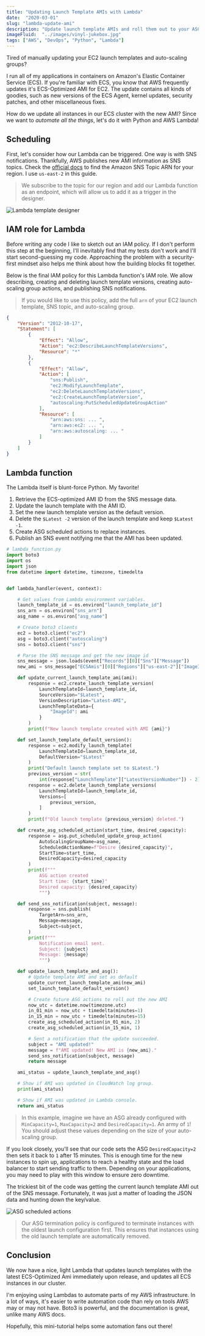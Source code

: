 ```yaml
---
title: "Updating Launch Template AMIs with Lambda"
date:  "2020-03-01"
slug: "lambda-update-ami"
description: "Update launch template AMIs and roll them out to your ASG with AWS Lambda and Python."
imageFluid:  "../images/vinyl-jukebox.jpg"
tags: ["AWS", "DevOps", "Python", "Lambda"]
---
```


Tired of manually updating your EC2 launch templates and auto-scaling groups?

I run all of my applications in containers on Amazon's Elastic Container Service (ECS). If you're familiar with ECS, you know that AWS frequently updates it's ECS-Optimized AMI for EC2. The update contains all kinds of goodies, such as new versions of the ECS Agent, kernel updates, security patches, and other miscellaneous fixes.

How do we update all instances in our ECS cluster with the new AMI? Since we want to *automate all the things*, let's do it with Python and AWS Lambda!

## Scheduling

First, let's consider how our Lambda can be triggered. One way is with SNS notifications. Thankfully, AWS publishes new AMI information as SNS topics. Check the [official docs](https://docs.aws.amazon.com/AmazonECS/latest/developerguide/ECS-AMI-SubscribeTopic.html) to find the Amazon SNS Topic ARN for your region. I use `us-east-2` in this guide.

> We subscribe to the topic for our region and add our Lambda function as an endpoint, which will allow us to add it as a trigger in the designer.

![Lambda template designer](../images/lambda-template-designer.png)

## IAM role for Lambda

Before writing any code I like to sketch out an IAM policy. If I don't perform this step at the beginning, I'll inevitably find that my tests don't work and I'll start second-guessing my code. Approaching the problem with a security-first mindset also helps me think about how the building blocks fit together.

Below is the final IAM policy for this Lambda function's IAM role. We allow describing, creating and deleting launch template versions, creating auto-scaling group actions, and publishing SNS notifications.

> If you would like to use this policy, add the full `arn` of your EC2 launch template, SNS topic, and auto-scaling group.

```json
{
    "Version": "2012-10-17",
    "Statement": [
        {
            "Effect": "Allow",
            "Action": "ec2:DescribeLaunchTemplateVersions",
            "Resource": "*"
        },
        {
            "Effect": "Allow",
            "Action": [
                "sns:Publish",
                "ec2:ModifyLaunchTemplate",
                "ec2:DeleteLaunchTemplateVersions",
                "ec2:CreateLaunchTemplateVersion",
                "autoscaling:PutScheduledUpdateGroupAction"
            ],
            "Resource": [
                "arn:aws:sns: ... ",
                "arn:aws:ec2: ... ",
                "arn:aws:autoscaling: ... "
            ]
        }
    ]
}
```

## Lambda function

The Lambda itself is blunt-force Python. My favorite!

1. Retrieve the ECS-optimized AMI ID from the SNS message data.
2. Update the launch template with the AMI ID.
3. Set the new launch template version as the default version.
4. Delete the `$Latest -2` version of the launch template and keep `$Latest -1`.
5. Create ASG scheduled actions to replace instances.
6. Publish an SNS event notifying me that the AMI has been updated.

```python
# lambda_function.py
import boto3
import os
import json
from datetime import datetime, timezone, timedelta


def lambda_handler(event, context):

    # Get values from Lambda environment variables.
    launch_template_id = os.environ["launch_template_id"]
    sns_arn = os.environ["sns_arn"]
    asg_name = os.environ["asg_name"]

    # Create boto3 clients
    ec2 = boto3.client("ec2")
    asg = boto3.client("autoscaling")
    sns = boto3.client("sns")

    # Parse the SNS message and get the new image id
    sns_message = json.loads(event["Records"][0]["Sns"]["Message"])
    new_ami = sns_message["ECSAmis"][0]["Regions"]["us-east-2"]["ImageId"]

    def update_current_launch_template_ami(ami):
        response = ec2.create_launch_template_version(
            LaunchTemplateId=launch_template_id,
            SourceVersion="$Latest",
            VersionDescription="Latest-AMI",
            LaunchTemplateData={
                "ImageId": ami
            }
        )
        print(f"New launch template created with AMI {ami}")

    def set_launch_template_default_version():
        response = ec2.modify_launch_template(
            LaunchTemplateId=launch_template_id,
            DefaultVersion="$Latest"
        )
        print("Default launch template set to $Latest.")
        previous_version = str(
            int(response["LaunchTemplate"]["LatestVersionNumber"]) - 2)
        response = ec2.delete_launch_template_versions(
            LaunchTemplateId=launch_template_id,
            Versions=[
                previous_version,
            ]
        )
        print(f"Old launch template {previous_version} deleted.")

    def create_asg_scheduled_action(start_time, desired_capacity):
        response = asg.put_scheduled_update_group_action(
            AutoScalingGroupName=asg_name,
            ScheduledActionName=f"Desire {desired_capacity}",
            StartTime=start_time,
            DesiredCapacity=desired_capacity
        )
        print(f"""
            ASG action created
            Start time: {start_time}"
            Desired capacity: {desired_capacity}
            """)

    def send_sns_notification(subject, message):
        response = sns.publish(
            TargetArn=sns_arn,
            Message=message,
            Subject=subject,
        )
        print(f"""
            Notification email sent.
            Subject: {subject}
            Message: {message}
            """)

    def update_launch_template_and_asg():
        # Update template AMI and set as default
        update_current_launch_template_ami(new_ami)
        set_launch_template_default_version()

        # Create future ASG actions to roll out the new AMI
        now_utc = datetime.now(timezone.utc)
        in_01_min = now_utc + timedelta(minutes=1)
        in_15_min = now_utc + timedelta(minutes=15)
        create_asg_scheduled_action(in_01_min, 2)
        create_asg_scheduled_action(in_15_min, 1)

        # Sent a notification that the update succeeded.
        subject = "AMI updated!"
        message = f"AMI updated! New AMI is {new_ami}."
        send_sns_notification(subject, message)
        return message

    ami_status = update_launch_template_and_asg()

    # Show if AMI was updated in CloudWatch log group.
    print(ami_status)

    # Show if AMI was updated in Lambda console.
    return ami_status

```

> In this example, imagine we have an ASG already configured with `MinCapacity=1`, `MaxCapacity=2` and `DesiredCapacity=1`. An army of `1`! You should adjust these values depending on the size of your auto-scaling group.

If you look closely, you'll see that our code sets the ASG `DesiredCapacity=2` then sets it back to `1` after 15 minutes. This is enough time for the new instances to spin up, applications to reach a healthy state and the load balancer to start sending traffic to them. Depending on your applications, you may need to play with this window to ensure zero downtime.

The trickiest bit of the code was getting the current launch template AMI out of the SNS message. Fortunately, it was just a matter of loading the JSON data and hunting down the key/value.

![ASG scheduled actions](../images/asg-scheduled-actions.png)

> Our ASG termination policy is configured to terminate instances with the oldest launch configuration first. This ensures that instances using the old launch template are automatically removed.

## Conclusion

We now have a nice, light Lambda that updates launch templates with the latest ECS-Optimized Ami immediately upon release, and updates all ECS instances in our cluster.

I'm enjoying using Lambdas to automate parts of my AWS infrastructure. In a lot of ways, it's easier to write automation code than rely on tools AWS may or may not have. Boto3 is powerful, and the documentation is great, unlike many AWS docs.

Hopefully, this mini-tutorial helps some automation fans out there!
